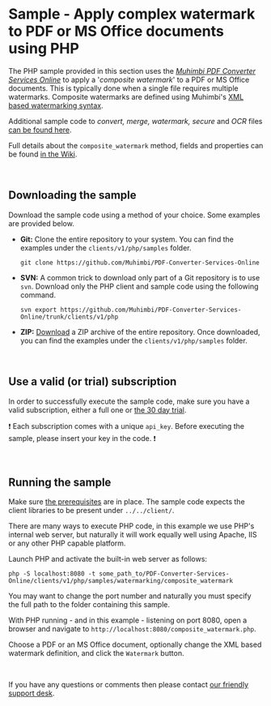 # Sample - Apply complex watermark to PDF or MS Office documents using PHP

The PHP sample provided in this section uses the [*Muhimbi PDF Converter Services Online*](https://github.com/Muhimbi/PDF-Converter-Services-Online) to apply a '*composite watermark*' to a PDF or MS Office documents. This is typically done when a single file requires multiple watermarks. Composite watermarks are defined using Muhimbi's [XML based watermarking syntax](http://blog.muhimbi.com/2010/10/watermarking-pdf-documents-using_25.html).

Additional sample code to *convert, merge, watermark, secure* and *OCR* files [can be found here](../../).

Full details about the `composite_watermark` method, fields and properties can be found [in the Wiki](https://github.com/Muhimbi/PDF-Converter-Services-Online/wiki/API:-composite_watermark).


<br>

## Downloading the sample

Download the sample code using a method of your choice. Some examples are provided below.

- **Git:** Clone the entire repository to your system. You can find the examples under the `clients/v1/php/samples` folder.<br>
   
     `git clone https://github.com/Muhimbi/PDF-Converter-Services-Online`

- **SVN:** A common trick to download only part of a Git repository  is to use `svn`. Download only the PHP client and sample code using the following command.<br>

     `svn export https://github.com/Muhimbi/PDF-Converter-Services-Online/trunk/clients/v1/php`

- **ZIP:** [Download](https://github.com/Muhimbi/PDF-Converter-Services-Online/zipball/master/) a ZIP archive of the entire repository. Once downloaded, you can find the examples under the `clients/v1/php/samples` folder.

<br>

## Use a valid (or trial) subscription

In order to successfully execute the sample code, make sure you have a valid subscription, either a full one or [the 30 day trial](https://support.muhimbi.com/hc/en-us/articles/115002816048-Getting-started-with-the-PDF-Converter-Services-Online).

:exclamation: Each subscription comes with a unique `api_key`. Before executing the sample, please insert your key in the code. :exclamation:


<br>

## Running the sample

Make sure [the prerequisites](https://github.com/Muhimbi/PDF-Converter-Services-Online/tree/master/clients/v1/php#prerequisites) are in place. The sample code expects the client libraries to be present under `../../client/`.

There are many ways to execute PHP code, in this example we use PHP's internal web server, but naturally it will work equally well using Apache, IIS or any other PHP capable platform.

Launch PHP and activate the built-in web server as follows:

```
php -S localhost:8080 -t some_path_to/PDF-Converter-Services-Online/clients/v1/php/samples/watermarking/composite_watermark
```

You may want to change the port number and naturally you must specify the full path to the folder containing this sample.

With PHP running - and in this example - listening on port 8080, open a browser and navigate to `http://localhost:8080/composite_watermark.php`.

Choose a PDF or an MS Office document, optionally change the XML based watermark definition, and click the `Watermark` button. 

<br>

If you have any questions or comments then please contact [our friendly support desk](http://www.muhimbi-online.com/contact).
